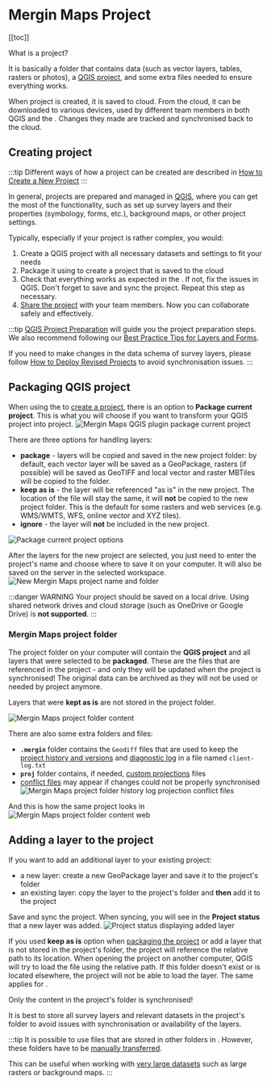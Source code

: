 ﻿# Mergin Maps Project
[[toc]]

What is a <MainPlatformName /> project? 

It is basically a folder that contains data (such as vector layers, tables, rasters or photos), a [QGIS project](../../gis/features/), and some extra <MainPlatformName /> files needed to ensure everything works.

When <MainPlatformName /> project is created, it is saved to <MainPlatformNameLink /> cloud. From the cloud, it can be downloaded to various devices, used by different team members in both QGIS and the <MobileAppNameShort />. Changes they made are tracked and synchronised back to the cloud.

## Creating project
:::tip
Different ways of how a <MainPlatformName /> project can be created are described in [How to Create a New Project](../create-project/) 
:::

In general, projects are prepared and managed in [QGIS](../../setup/install-qgis/), where you can get the most of the functionality, such as set up survey layers and their properties (symbology, forms, etc.), background maps, or other project settings. 

Typically, especially if your project is rather complex, you would:
1. Create a QGIS project with all necessary datasets and settings to fit your needs
2. Package it using <QGISPluginName /> to create a <MainPlatformName /> project that is saved to the cloud
3. Check that everything works as expected in the <MobileAppNameShort />. If not, fix the issues in QGIS. Don't forget to save and sync the project. Repeat this step as necessary.
4. [Share the project](../project-advanced/) with your team members. Now you can collaborate safely and effectively.

:::tip
[QGIS Project Preparation](../../gis/features/) will guide you the project preparation steps. We also recommend following our [Best Practice Tips for Layers and Forms](../../layer/best-practice/).

If you need to make changes in the data schema of survey layers, please follow [How to Deploy Revised Projects](../deploy-new-project/) to avoid synchronisation issues.
:::

## Packaging QGIS project
When using the <QGISPluginNameShort /> to [create a <MainPlatformName /> project](../create-project/#create-a-project-in-qgis), there is an option to **Package current project**. This is what you will choose if you want to transform your QGIS project into <MainPlatformName /> project.
![Mergin Maps QGIS plugin package current project](./package-project.jpg "Mergin Maps QGIS plugin package current project")

There are three options for handling layers:
   - **package** - layers will be copied and saved in the new <MainPlatformName /> project folder: by default, each vector layer will be saved as a GeoPackage, rasters (if possible) will be saved as GeoTIFF and local vector and raster MBTiles will be copied to the folder.
   - **keep as is** - the layer will be referenced "as is" in the new project. The location of the file will stay the same, it will **not** be copied to the new <MainPlatformName /> project folder. This is the default for some rasters and web services (e.g. WMS/WMTS, WFS, online vector and XYZ tiles).
   - **ignore** - the layer will **not** be included in the new project.
   
   ![Package current project options](../create-project/mergin_plugin_project_wizard_3.jpg "Package current project options") 

After the layers for the new project are selected, you just need to enter the project's name and choose where to save it on your computer. It will also be saved on the <MainPlatformNameLink /> server in the selected workspace.
   ![New Mergin Maps project name and folder](../create-project/mergin_plugin_project_wizard_4.jpg "New Mergin Maps project name and folder")
   
:::danger WARNING
Your project should be saved on a local drive. Using shared network drives and cloud storage (such as OneDrive or Google Drive) is **not supported**.
:::

### Mergin Maps project folder
The project folder on your computer will contain the **QGIS project** and all layers that were selected to be **packaged**. These are the files that are referenced in the project - and only they will be updated when the project is synchronised! The original data can be archived as they will not be used or needed by <MainPlatformName /> project anymore.

Layers that were **kept as is** are not stored in the project folder.

![Mergin Maps project folder content](./project-folder.jpg "Mergin Maps project folder content")

There are also some extra folders and files:
- **`.mergin`** folder contains the `Geodiff` files that are used to keep the [project history and versions](../project-history/) and [diagnostic log](../../misc/troubleshoot/#diagnostic-logs) in a file named `client-log.txt`
- **`proj`** folder contains, if needed, [custom projections](../../gis/proj/) files
- [conflict files](../missing-data/#there-are-conflict-files-in-the-folder) may appear if changes could not be properly synchronised
![Mergin Maps project folder history log projection conflict files](./folder-tech-files.jpg "Mergin Maps project folder content")

And this is how the same project looks in <AppDomainNameLink />
![Mergin Maps project folder content web](./project-server.jpg "Mergin Maps project folder content web")

## Adding a layer to the project
If you want to add an additional layer to your existing <MainPlatformName /> project:
- a new layer: create a new GeoPackage layer and save it to the project's folder 
- an existing layer: copy the layer to the project's folder and **then** add it to the project

Save and sync the project. When syncing, you will see in the **Project status** that a new layer was added.
![Project status displaying added layer](./add-new-layer.jpg "Project status displaying added layer")

If you used **keep as is** option when [packaging the project](#packaging-qgis-project) or add a layer that is not stored in the project's folder, the project will reference the relative path to its location. When opening the project on another computer, QGIS will try to load the file using the relative path. If this folder doesn't exist or is located elsewhere, the project will not be able to load the layer. The same applies for <MobileAppName />. 

Only the content in the project's folder is synchronised!

It is best to store all survey layers and relevant datasets in the project's folder to avoid issues with synchronisation or availability of the layers.

:::tip
It is possible to use files that are stored in other folders in <MobileAppName />. However, these folders have to be [manually transferred](../missing-data/#manual-data-transfer-android).

This can be useful when working with [very large datasets](../../gis/settingup_background_map/#how-to-work-with-very-large-files-android) such as large rasters or background maps.
:::
